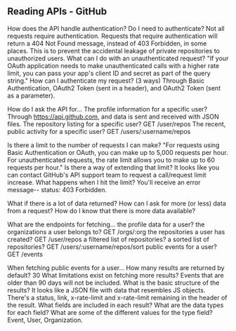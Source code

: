 ## Reading APIs - GitHub

How does the API handle authentication?
Do I need to authenticate?
  Not all requests require authentication. Requests that require authentication will return a 404 Not Found message, instead of 403 Forbidden, in some places. This is to prevent the accidental leakage of private repositories to unauthorized users.
What can I do with an unauthenticated request?
  "If your OAuth application needs to make unauthenticated calls with a higher rate limit, you can pass your app's client ID and secret as part of the query string."
How can I authenticate my request? (3 ways)
 Through Basic Authentication, OAuth2 Token (sent in a header), and OAuth2 Token (sent as a parameter).



How do I ask the API for...
The profile information for a specific user?
  Through https://api.github.com, and data is sent and received with JSON files.
The repository listing for a specific user?
  GET /user/repos
The recent, public activity for a specific user?
  GET /users/:username/repos

Is there a limit to the number of requests I can make?
  "For requests using Basic Authentication or OAuth, you can make up to 5,000 requests per hour. For unauthenticated requests, the rate limit allows you to make up to 60 requests per hour."
Is there a way of extending that limit?
  It looks like you can contact GitHub's API support team to request a call/request limit increase.
What happens when I hit the limit?
  You'll receive an error message-- status: 403 Forbidden.


What if there is a lot of data returned?
How can I ask for more (or less) data from a request?
How do I know that there is more data available?



What are the endpoints for fetching...
the profile data for a user?
the organizations a user belongs to?
  GET /orgs/:org
the repositories a user has created?
  GET /user/repos
a filtered list of repositories?
a sorted list of repositories?
  GET /users/:username/repos/sort
public events for a user?
  GET /events



When fetching public events for a user...
How many results are returned by default?
  30
What limitations exist on fetching more results?
  Events that are older than 90 days will not be included.
What is the basic structure of the results?
  It looks like a JSON file with data that resembles JS objects. There's a status, link, x-rate-limit and x-rate-limit remaining in the header of the result.
What fields are included in each result?
What are the data types for each field?
What are some of the different values for the type field?
  Event, User, Organization.
